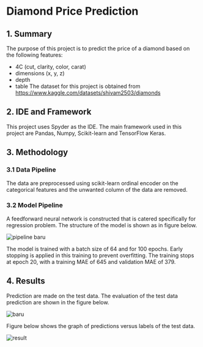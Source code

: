 # Diamond Price Prediction 

## 1. Summary
The purpose of this project is to predict the price of a diamond based on the following features:
- 4C (cut, clarity, color, carat)
- dimensions (x, y, z)
- depth
- table
The dataset for this project is obtained from https://www.kaggle.com/datasets/shivam2503/diamonds 

## 2. IDE and Framework
This project uses Spyder as the IDE. The main framework used in this project are Pandas, Numpy, Scikit-learn and TensorFlow Keras.

## 3. Methodology

### 3.1 Data Pipeline
The data are preprocessed using scikit-learn ordinal encoder on the categorical features and the unwanted column of the data are removed.

### 3.2 Model Pipeline
A feedforward neural network is constructed that is catered specifically for regression problem. The structure of the model is shown as in figure below.

![pipeline baru](https://user-images.githubusercontent.com/76200485/165477693-be0684ee-9ac4-4ed4-839d-f97fdf5a9f4b.png)


The model is trained with a batch size of 64 and for 100 epochs. Early stopping is applied in this training to prevent overfitting. The training stops at epoch 20, with a training MAE of 645 and validation MAE of 379. 

## 4. Results
Prediction are made on the test data. The evaluation of the test data prediction are shown in the figure below.

![baru](https://user-images.githubusercontent.com/76200485/165477805-66834afc-c083-4dce-be6a-9360d972bbd1.jpg)


Figure below shows the graph of predictions versus labels of the test data. 

![result](https://user-images.githubusercontent.com/76200485/165477910-020dbffb-bb6a-47e4-a55a-546edb18b62a.png)
